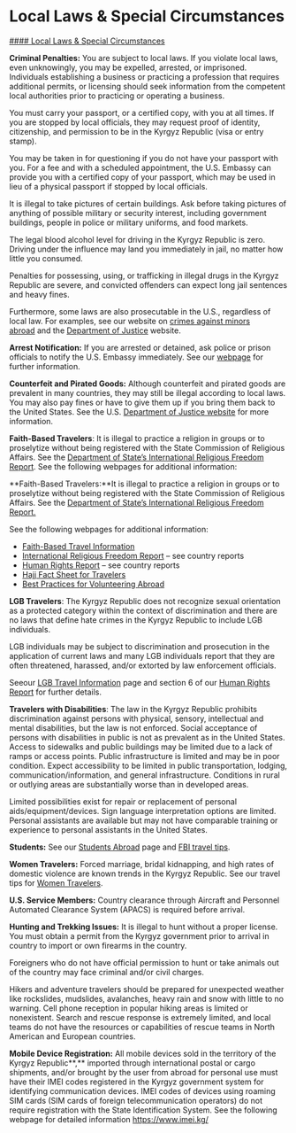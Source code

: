 # Local Laws & Special Circumstances

[#### Local Laws & Special Circumstances](javascript:void(0); "Local Laws & Special Circumstances")

**Criminal Penalties:** You are subject to local laws. If you violate local laws, even unknowingly, you may be expelled, arrested, or imprisoned. Individuals establishing a business or practicing a profession that requires additional permits, or licensing should seek information from the competent local authorities prior to practicing or operating a business.

You must carry your passport, or a certified copy, with you at all times. If you are stopped by local officials, they may request proof of identity, citizenship, and permission to be in the Kyrgyz Republic (visa or entry stamp).

You may be taken in for questioning if you do not have your passport with you. For a fee and with a scheduled appointment, the U.S. Embassy can provide you with a certified copy of your passport, which may be used in lieu of a physical passport if stopped by local officials.

It is illegal to take pictures of certain buildings. Ask before taking pictures of anything of possible military or security interest, including government buildings, people in police or military uniforms, and food markets.

The legal blood alcohol level for driving in the Kyrgyz Republic is zero. Driving under the influence may land you immediately in jail, no matter how little you consumed.

Penalties for possessing, using, or trafficking in illegal drugs in the Kyrgyz Republic are severe, and convicted offenders can expect long jail sentences and heavy fines.

Furthermore, some laws are also prosecutable in the U.S., regardless of local law. For examples, see our website on [crimes against minors abroad](http://travel.state.gov/content/passports/en/emergencies/arrest/criminalpenalties.html) and the [Department of Justice](https://www.justice.gov/archives/jm/criminal-resource-manual-1617-extraterritorial-criminal-jurisdiction-18-usc-112-878-970-1116) website.

**Arrest Notification:** If you are arrested or detained, ask police or prison officials to notify the U.S. Embassy immediately. See our [webpage](https://travel.state.gov/content/travel/en/international-travel/emergencies/arrest-detention.html) for further information.

**Counterfeit and Pirated Goods:** Although counterfeit and pirated goods are prevalent in many countries, they may still be illegal according to local laws. You may also pay fines or have to give them up if you bring them back to the United States. See the U.S. [Department of Justice website](https://www.justice.gov/criminal/criminal-ccips) for more information.

**Faith-Based Travelers**: It is illegal to practice a religion in groups or to proselytize without being registered with the State Commission of Religious Affairs. See the [Department of State’s International Religious Freedom Report](http://www.state.gov/j/drl/rls/irf/religiousfreedom/index.htm#wrapper). See the following webpages for additional information:

**Faith-Based Travelers:**It is illegal to practice a religion in groups or to proselytize without being registered with the State Commission of Religious Affairs. See the [Department of State’s International Religious Freedom Report.](https://2009-2017.state.gov/j/drl/rls/irf/religiousfreedom/?#wrapper)

See the following webpages for additional information:

* [Faith-Based Travel Information](https://travel.state.gov/content/passports/en/go/faith-based-travel.html)
* [International Religious Freedom Report](http://www.state.gov/j/drl/irf/rpt/index.htm) – see country reports
* [Human Rights Report](http://www.state.gov/j/drl/rls/hrrpt/) – see country reports
* [Hajj Fact Sheet for Travelers](http://travel.state.gov/content/passports/en/go/Hajj.html)
* [Best Practices for Volunteering Abroad](https://travel.state.gov/content/passports/en/go/volunteer.html)

**LGB Travelers**: The Kyrgyz Republic does not recognize sexual orientation as a protected category within the context of discrimination and there are no laws that define hate crimes in the Kyrgyz Republic to include LGB individuals.

LGB individuals may be subject to discrimination and prosecution in the application of current laws and many LGB individuals report that they are often threatened, harassed, and/or extorted by law enforcement officials.

Seeour [LGB Travel Information](http://travel.state.gov/content/passports/english/go/lgbt.html) page and section 6 of our [Human Rights Report](http://www.state.gov/j/drl/rls/hrrpt/) for further details.

**Travelers with Disabilities**: The law in the Kyrgyz Republic prohibits discrimination against persons with physical, sensory, intellectual and mental disabilities, but the law is not enforced. Social acceptance of persons with disabilities in public is not as prevalent as in the United States. Access to sidewalks and public buildings may be limited due to a lack of ramps or access points. Public infrastructure is limited and may be in poor condition. Expect accessibility to be limited in public transportation, lodging, communication/information, and general infrastructure. Conditions in rural or outlying areas are substantially worse than in developed areas.

Limited possibilities exist for repair or replacement of personal aids/equipment/devices. Sign language interpretation options are limited. Personal assistants are available but may not have comparable training or experience to personal assistants in the United States.

**Students:** See our [Students Abroad](http://travel.state.gov/content/studentsabroad/en.html) page and [FBI travel tips](https://ucr.fbi.gov/investigate/counterintelligence/student-brochure).

**Women Travelers:** Forced marriage, bridal kidnapping, and high rates of domestic violence are known trends in the Kyrgyz Republic. See our travel tips for [Women Travelers](http://travel.state.gov/content/passports/english/go/Women.html).

**U.S. Service Members:** Country clearance through Aircraft and Personnel Automated Clearance System (APACS) is required before arrival.

**Hunting and Trekking Issues:** It is illegal to hunt without a proper license. You must obtain a permit from the Kyrgyz government prior to arrival in country to import or own firearms in the country.

Foreigners who do not have official permission to hunt or take animals out of the country may face criminal and/or civil charges.

Hikers and adventure travelers should be prepared for unexpected weather like rockslides, mudslides, avalanches, heavy rain and snow with little to no warning. Cell phone reception in popular hiking areas is limited or nonexistent. Search and rescue response is extremely limited, and local teams do not have the resources or capabilities of rescue teams in North American and European countries.

**Mobile Device Registration:** All mobile devices sold in the territory of the Kyrgyz Republic**,** imported through international postal or cargo shipments, and/or brought by the user from abroad for personal use must have their IMEI codes registered in the Kyrgyz government system for identifying communication devices. IMEI codes of devices using roaming SIM cards (SIM cards of foreign telecommunication operators) do not require registration with the State Identification System. See the following webpage for detailed information <https://www.imei.kg/>
